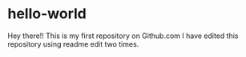 # hello-world


Hey there!!
This is my first repository on Github.com
I have edited this repository using readme edit two times.
